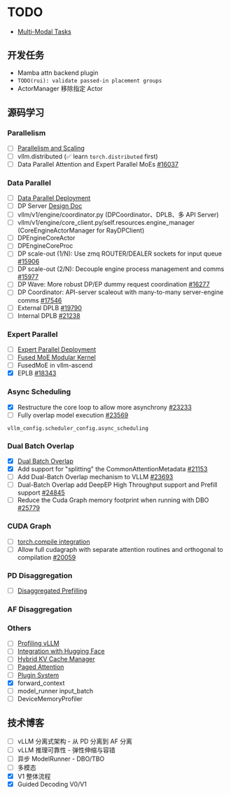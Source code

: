 # TODO

- [Multi-Modal Tasks](./Multi-Modal/TODO.md)

## 开发任务

- Mamba attn backend plugin
- `TODO(rui): validate passed-in placement groups`
- ActorManager 移除指定 Actor

## 源码学习

### Parallelism

- [ ] [Parallelism and Scaling](https://docs.vllm.ai/en/latest/serving/parallelism_scaling.html)
- [ ] vllm.distributed (✅ learn `torch.distributed` first)
- [ ] Data Parallel Attention and Expert Parallel MoEs [#16037](https://github.com/vllm-project/vllm/issues/16037)

### Data Parallel

- [ ] [Data Parallel Deployment](https://docs.vllm.ai/en/latest/serving/data_parallel_deployment.html)
- [ ] DP Server [Design Doc](https://docs.google.com/document/d/10jhCNxJYvsUhtMtiMAaW2MxU5LU8HVje2pGDnj49gH4/edit?tab=t.0#heading=h.4yilyuecj4k)
- [ ] vllm/v1/engine/coordinator.py (DPCoordinator、DPLB、多 API Server)
- [ ] vllm/v1/engine/core_client.py/self.resources.engine_manager (CoreEngineActorManager for RayDPClient)
- [ ] DPEngineCoreActor
- [ ] DPEngineCoreProc
- [ ] DP scale-out (1/N): Use zmq ROUTER/DEALER sockets for input queue [#15906](https://github.com/vllm-project/vllm/pull/15906)
- [ ] DP scale-out (2/N): Decouple engine process management and comms [#15977](https://github.com/vllm-project/vllm/pull/15977)
- [ ] DP Wave: More robust DP/EP dummy request coordination [#16277](https://github.com/vllm-project/vllm/pull/16277)
- [ ] DP Coordinator: API-server scaleout with many-to-many server-engine comms [#17546](https://github.com/vllm-project/vllm/pull/17546)
- [ ] External DPLB [#19790](https://github.com/vllm-project/vllm/pull/19790)
- [ ] Internal DPLB [#21238](https://github.com/vllm-project/vllm/pull/21238)

### Expert Parallel

- [ ] [Expert Parallel Deployment](https://docs.vllm.ai/en/latest/serving/expert_parallel_deployment.html)
- [ ] [Fused MoE Modular Kernel](https://docs.vllm.ai/en/latest/design/fused_moe_modular_kernel.html)
- [ ] FusedMoE in vllm-ascend
- [x] EPLB [#18343](https://github.com/vllm-project/vllm/pull/18343)

### Async Scheduling

- [x] Restructure the core loop to allow more asynchrony [#23233](https://github.com/vllm-project/vllm/issues/23233)
- [ ] Fully overlap model execution [#23569](https://github.com/vllm-project/vllm/pull/23569)

```
vllm_config.scheduler_config.async_scheduling
```

### Dual Batch Overlap

- [x] [Dual Batch Overlap](https://docs.vllm.ai/en/latest/design/dbo.html?h=dual+batch+overlap)
- [x] Add support for "splitting" the CommonAttentionMetadata [#21153](https://github.com/vllm-project/vllm/pull/21153)
- [ ] Add Dual-Batch Overlap mechanism to VLLM [#23693](https://github.com/vllm-project/vllm/pull/23693)
- [ ] Dual-Batch Overlap add DeepEP High Throughput support and Prefill support [#24845](https://github.com/vllm-project/vllm/pull/24845)
- [ ] Reduce the Cuda Graph memory footprint when running with DBO [#25779](https://github.com/vllm-project/vllm/pull/25779)

### CUDA Graph

- [ ] [torch.compile integration](https://docs.vllm.ai/en/latest/design/torch_compile.html)
- [ ] Allow full cudagraph with separate attention routines and orthogonal to compilation [#20059](https://github.com/vllm-project/vllm/pull/20059)

### PD Disaggregation

- [ ] [Disaggregated Prefilling](https://docs.vllm.ai/en/latest/features/disagg_prefill.html)

### AF Disaggregation

### Others

- [ ] [Profiling vLLM](https://docs.vllm.ai/en/latest/contributing/profiling.html)
- [ ] [Integration with Hugging Face](https://docs.vllm.ai/en/latest/design/huggingface_integration.html)
- [ ] [Hybrid KV Cache Manager](https://docs.vllm.ai/en/latest/design/hybrid_kv_cache_manager.html)
- [ ] [Paged Attention](https://docs.vllm.ai/en/latest/design/paged_attention.html)
- [ ] [Plugin System](https://docs.vllm.ai/en/latest/design/plugin_system.html)
- [x] forward_context
- [ ] model_runner input_batch
- [ ] DeviceMemoryProfiler

## 技术博客

- [ ] vLLM 分离式架构 - 从 PD 分离到 AF 分离
- [ ] vLLM 推理可靠性 - 弹性伸缩与容错
- [ ] 异步 ModelRunner - DBO/TBO
- [ ] 多模态
- [x] V1 整体流程
- [x] Guided Decoding V0/V1
